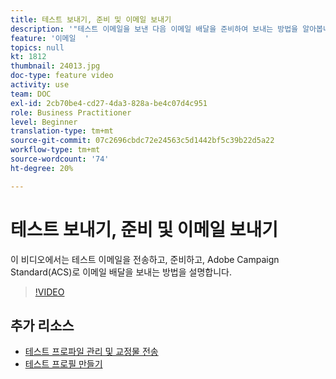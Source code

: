 ```yaml
---
title: 테스트 보내기, 준비 및 이메일 보내기
description: '"테스트 이메일을 보낸 다음 이메일 배달을 준비하여 보내는 방법을 알아봅니다. "'
feature: '이메일  '
topics: null
kt: 1812
thumbnail: 24013.jpg
doc-type: feature video
activity: use
team: DOC
exl-id: 2cb70be4-cd27-4da3-828a-be4c07d4c951
role: Business Practitioner
level: Beginner
translation-type: tm+mt
source-git-commit: 07c2696cbdc72e24563c5d1442bf5c39b22d5a22
workflow-type: tm+mt
source-wordcount: '74'
ht-degree: 20%

---
```


# 테스트 보내기, 준비 및 이메일 보내기

이 비디오에서는 테스트 이메일을 전송하고, 준비하고, Adobe Campaign Standard(ACS)로 이메일 배달을 보내는 방법을 설명합니다.

>[!VIDEO](https://video.tv.adobe.com/v/24013/)

## 추가 리소스

* [테스트 프로파일 관리 및 교정물 전송](https://docs.adobe.com/content/help/en/campaign-standard/using/testing-and-sending/preparing-and-testing-messages/managing-test-profiles-and-sending-proofs.html)
* [테스트 프로필 만들기](/help/profiles-and-audiences/creating-a-profile.md)
